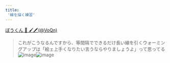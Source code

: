 ```yaml
---
title:
 '線を描く練習'
---
```


[ぼうくん 🎨 🖌🖍(@VoQn)](https://twitter.com/VoQn/status/1496420231887335427/photo/2)
> これがこうなるんですから、等間隔でできるだけ長い線を引くウォーミングアップは「絵ェ上手くなりたい言うならやりましょうよ」って思ってる
> ![image](https://pbs.twimg.com/media/FMRZHYfaMAAXXEa.jpg)![image](https://pbs.twimg.com/media/FMRZrrnagAIXpkA.jpg)

